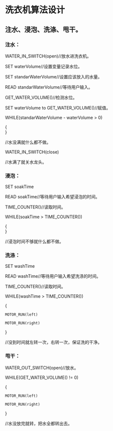 # 洗衣机算法设计



## 注水、浸泡、洗涤、甩干。			
	

### 注水：	

WATER_IN_SWITCH(open)//放水进洗衣机。		

SET waterVolume//设置变量记录水位。			

SET standarWaterVolume//设置应该放入的水量。		

READ standarWaterVolume//等待用户输入。			

GET_WATER_VOLUME()//检测水位。		

SET waterVolume to GET_WATER_VOLUME()//赋值。		

WHILE(standarWaterVolume - waterVolume > 0)			

{			
}		

//水没满就什么都不做。		

WATER_IN_SWITCH(close)			

//水满了就关水龙头。		

### 浸泡：

SET soakTime				

READ soakTime//等待用户输入希望浸泡的时间。			

TIME_COUNTER()//读取时间。				

WHILE(soakTime > TIME_COUNTER())		

{			
}			

//浸泡时间不够就什么都不做。		

### 洗涤：

SET washTime		

READ washTime//等待用户输入希望洗涤的时间。			

TIME_COUNTER()//读取时间。				

WHILE(washTime > TIME_COUNTER())		

{

	MOTOR_RUN(left)			

	MOTOR_RUN(right)		
    	
}

//没到时间就左转一次，右转一次，保证洗的干净。				

### 甩干：

WATER_OUT_SWITCH(open)//放水。			

WHILE(GET_WATER_VOLUME() != 0)				

{			

	MOTOR_RUN(left)			

	MOTOR_RUN(right)	

}			

//水没放完就转，把水全都转出去。